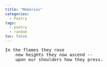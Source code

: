 ```yaml
---
title: "Memories"
categories:
  - Poetry
tags:
  - poetry
  - random
toc: false
---
```


<pre>
In the flames they rose
    new heights they now ascend --
    upon our shoulders how they press.
</pre>